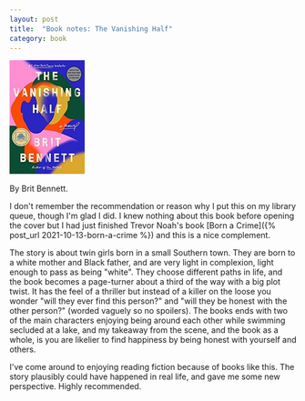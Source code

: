 ```yaml
---
layout: post
title:  "Book notes: The Vanishing Half"
category: book
---
```


![Book cover](/assets/the-vanishing-half.jpg)

By Brit Bennett.

I don't remember the recommendation or reason why I put this on my library queue, though I'm glad I did. I knew nothing about this book before opening the cover but I had just finished Trevor Noah's book [Born a Crime]({% post_url 2021-10-13-born-a-crime %}) and this is a nice complement.

The story is about twin girls born in a small Southern town. They are born to a white mother and Black father, and are very light in complexion, light enough to pass as being "white". They choose different paths in life, and the book becomes a page-turner about a third of the way with a big plot twist. It has the feel of a thriller but instead of a killer on the loose you wonder "will they ever find this person?" and "will they be honest with the other person?" (worded vaguely so no spoilers). The books ends with two of the main characters enjoying being around each other while swimming secluded at a lake, and my takeaway from the scene, and the book as a whole, is you are likelier to find happiness by being honest with yourself and others.

I've come around to enjoying reading fiction because of books like this. The story plausibly could have happened in real life, and gave me some new perspective. Highly recommended.
